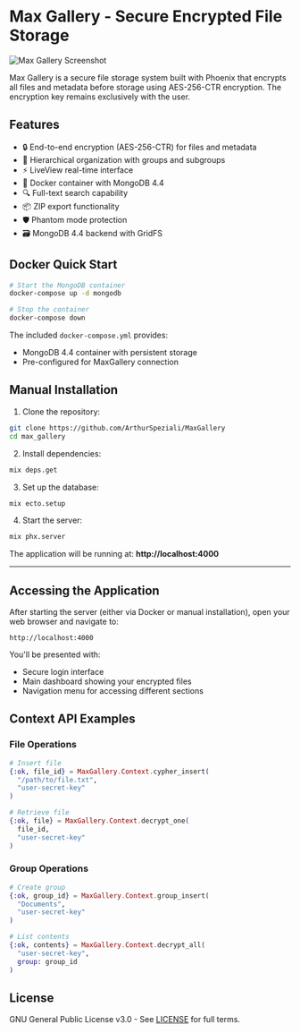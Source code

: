 # Max Gallery - Secure Encrypted File Storage

![Max Gallery Screenshot](https://i.imgur.com/avg2pIH.png)

Max Gallery is a secure file storage system built with Phoenix that encrypts all files and metadata before storage using AES-256-CTR encryption. The encryption key remains exclusively with the user.

## Features

- 🔒 End-to-end encryption (AES-256-CTR) for files and metadata
- 📁 Hierarchical organization with groups and subgroups
- ⚡ LiveView real-time interface
- 🐳 Docker container with MongoDB 4.4
- 🔍 Full-text search capability
- 📦 ZIP export functionality
- 🛡️ Phantom mode protection
- 🗃️ MongoDB 4.4 backend with GridFS

## Docker Quick Start

```bash
# Start the MongoDB container
docker-compose up -d mongodb

# Stop the container
docker-compose down
```

The included `docker-compose.yml` provides:
- MongoDB 4.4 container with persistent storage
- Pre-configured for MaxGallery connection

## Manual Installation

1. Clone the repository:
```bash
git clone https://github.com/ArthurSpeziali/MaxGallery
cd max_gallery
```

2. Install dependencies:
```bash
mix deps.get
```

3. Set up the database:
```bash
mix ecto.setup
```

4. Start the server:
```bash
mix phx.server
```

The application will be running at:
**http://localhost:4000**

--- 

## Accessing the Application

After starting the server (either via Docker or manual installation), open your web browser and navigate to:

```
http://localhost:4000
```

You'll be presented with:
- Secure login interface
- Main dashboard showing your encrypted files
- Navigation menu for accessing different sections


## Context API Examples

### File Operations
```elixir
# Insert file
{:ok, file_id} = MaxGallery.Context.cypher_insert(
  "/path/to/file.txt", 
  "user-secret-key"
)

# Retrieve file  
{:ok, file} = MaxGallery.Context.decrypt_one(
  file_id,
  "user-secret-key"
)
```

### Group Operations
```elixir
# Create group
{:ok, group_id} = MaxGallery.Context.group_insert(
  "Documents",
  "user-secret-key"
)

# List contents
{:ok, contents} = MaxGallery.Context.decrypt_all(
  "user-secret-key", 
  group: group_id
)
```

## License

GNU General Public License v3.0 - See [LICENSE](LICENSE) for full terms.
